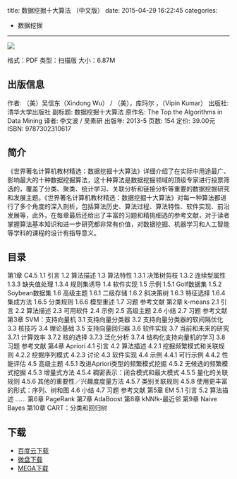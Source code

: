 title: 数据挖掘十大算法 （中文版）
date: 2015-04-29 16:22:45
categories:
  - 数据挖掘
---

![](http://img5.douban.com/lpic/s26862836.jpg)

格式：PDF
类型：扫描版
大小：6.87M

<!--more-->

## 出版信息 ##

作者: （美）吴信东（Xindong Wu） / （美），库玛尔 ，（Vipin Kumar） 
出版社: 清华大学出版社
副标题: 数据挖掘十大算法
原作名: The Top the Algorithms in Data Mining
译者: 李文波 / 吴素研 
出版年: 2013-5
页数: 154
定价: 39.00元
ISBN: 9787302310617

## 简介 ##

《世界著名计算机教材精选：数据挖掘十大算法》详细介绍了在实际中用途最广、影响最大的十种数据挖掘算法，这十种算法是数据挖掘领域的顶级专家进行投票筛选的，覆盖了分类、聚类、统计学习、关联分析和链接分析等重要的数据挖掘研究和发展主题。《世界著名计算机教材精选：数据挖掘十大算法》对每一种算法都进行了多个角度的深入剖析，包括算法历史、算法过程、算法特性、软件实现、前沿发展等，此外，在每章最后还给出了丰富的习题和精挑细选的参考文献，对于读者掌握算法基本知识和进一步研究都非常有价值，对数据挖掘、机器学习和人工智能等学科的课程的设计有指导意义。

## 目录 ##

第1章 C4.5
1.1 引言
1.2 算法描述
1.3 算法特性
1.3.1 决策树剪枝
1.3.2 连续型属性
1.3.3 缺失值处理
1.3.4 规则集诱导
1.4 软件实现
1.5 示例
1.5.1 Golf数据集
1.5.2 Soybean数据集
1.6 高级主题
1.6.1 二级存储
1.6.2 斜决策树
1.6.3 特征选择
1.6.4 集成方法
1.6.5 分类规则
1.6.6 模型重述
1.7 习题
参考文献
第2章 k-means
2.1 引言
2.2 算法描述
2.3 可用软件
2.4 示例
2.5 高级主题
2.6 小结
2.7 习题
参考文献
第3章 SVM：支持向量机
3.1 支持向量分类器
3.2 支持向量分类器的软间隔优化
3.3 核技巧
3.4 理论基础
3.5 支持向量回归器
3.6 软件实现
3.7 当前和未来的研究
3.7.1 计算效率
3.7.2 核的选择
3.7.3 泛化分析
3.7.4 结构化支持向量机的学习
3.8 习题
参考文献
第4章 Apriori
4.1 引言
4.2 算法描述
4.2.1 挖掘频繁模式和关联规则
4.2.2 挖掘序列模式
4.2.3 讨论
4.3 软件实现
4.4 示例
4.4.1 可行示例
4.4.2 性能评估
4.5 高级主题
4.5.1 改进Apriori类型的频繁模式挖掘
4.5.2 无候选的频繁模式挖掘
4.5.3 增量式方法
4.5.4 稠密表示：闭合模式和最大模式
4.5.5 量化的关联规则
4.5.6 其他的重要性／兴趣度度量方法
4.5.7 类别关联规则
4.5.8 使用更丰富的形式：序列、树和图
4.6 小结
4.7 习题
参考文献
第5章 EM
5.1 引言
5.2 算法描述
……
第6章 PageRank
第7章 AdaBoost
第8章 kNN!k-最近邻
第9章 Naive Bayes
第10章 CART：分类和回归树

## 下载 ##

* [百度云下载](http://pan.baidu.com/s/1mgCCylq)
* [微盘下载](http://vdisk.weibo.com/s/aADaW4YROVJhx)
* [MEGA下载](https://mega.co.nz/#!zB8UWCBJ!k0yrjjHyZvVpV1i91s8aLtdvKOxfmhG6KScNeqDunPk)